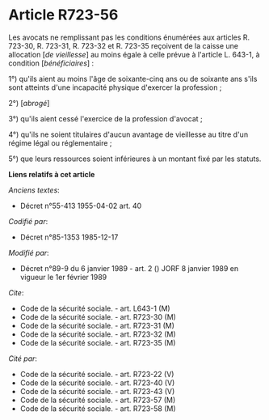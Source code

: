 # Article R723-56

Les avocats ne remplissant pas les conditions énumérées aux articles R. 723-30, R. 723-31, R. 723-32 et R. 723-35 reçoivent
de la caisse une allocation [*de vieillesse*] au moins égale à celle prévue à l'article L. 643-1, à condition
[*bénéficiaires*] : 

1°) qu'ils aient au moins l'âge de soixante-cinq ans ou de soixante ans s'ils sont atteints d'une incapacité physique
d'exercer la profession ; 

2°) [*abrogé*]

3°) qu'ils aient cessé l'exercice de la profession d'avocat ; 

4°) qu'ils ne soient titulaires d'aucun avantage de vieillesse au titre d'un régime légal ou réglementaire ; 

5°) que leurs ressources soient inférieures à un montant fixé par les statuts.

**Liens relatifs à cet article**

_Anciens textes_:

  - Décret n°55-413 1955-04-02 art. 40

_Codifié par_:

  - Décret n°85-1353 1985-12-17

_Modifié par_:

  - Décret n°89-9 du 6 janvier 1989 - art. 2 () JORF 8 janvier 1989 en vigueur le 1er février 1989

_Cite_:

  - Code de la sécurité sociale. - art. L643-1 (M)
  - Code de la sécurité sociale. - art. R723-30 (M)
  - Code de la sécurité sociale. - art. R723-31 (M)
  - Code de la sécurité sociale. - art. R723-32 (M)
  - Code de la sécurité sociale. - art. R723-35 (M)

_Cité par_:

  - Code de la sécurité sociale. - art. R723-22 (V)
  - Code de la sécurité sociale. - art. R723-40 (V)
  - Code de la sécurité sociale. - art. R723-43 (V)
  - Code de la sécurité sociale. - art. R723-57 (M)
  - Code de la sécurité sociale. - art. R723-58 (M)
